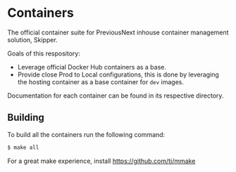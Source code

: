 Containers
==========

The official container suite for PreviousNext inhouse container management solution, Skipper.

Goals of this respository:

* Leverage official Docker Hub containers as a base.
* Provide close Prod to Local configurations, this is done by leveraging the hosting container as a base container for `dev` images.

Documentation for each container can be found in its respective directory.

## Building

To build all the containers run the following command:

```bash
$ make all
```

For a great make experience, install https://github.com/tj/mmake

